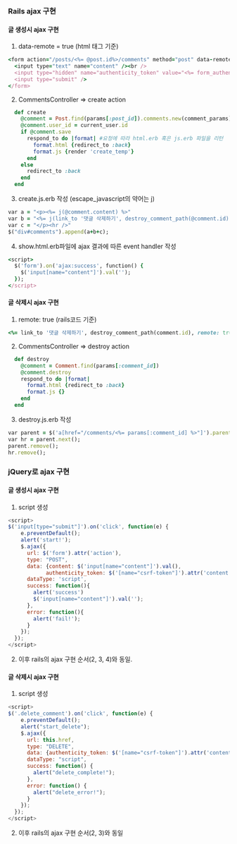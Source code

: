 ### Rails ajax 구현  

#### 글 생성시 ajax 구현

1. data-remote = true (html 태그 기준)

```ruby
<form action="/posts/<%= @post.id%>/comments" method="post" data-remote=true>
  <input type="text" name="content" /><br />
  <input type="hidden" name="authenticity_token" value="<%= form_authenticity_token %>">
  <input type="submit" />
</form>
```

2. CommentsController => create action

```ruby
  def create
    @comment = Post.find(params[:post_id]).comments.new(comment_params)
    @comment.user_id = current_user.id
    if @comment.save
      respond_to do |format| #요청에 따라 html.erb 혹은 js.erb 파일을 리턴
        format.html {redirect_to :back}
        format.js {render 'create_temp'}
      end
    else
      redirect_to :back
    end
  end
```

3. create.js.erb 작성 (escape_javascript의 약어는 j)

```ruby
var a = "<p><%= j(@comment.content) %>"
var b = "<%= j(link_to '댓글 삭제하기', destroy_comment_path(@comment.id), method: :delete, remote: true, class: 'delete_comment') %>"
var c = "</p><hr />"
$("div#comments").append(a+b+c);
```

4. show.html.erb파일에 ajax 결과에 따른 event handler 작성

```ruby
<script>
  $('form').on('ajax:success', function() {
    $('input[name="content"]').val('');
  });
</script>
```



#### 글 삭제시 ajax 구현  

1. remote: true (rails코드 기준)  

```ruby
<%= link_to '댓글 삭제하기', destroy_comment_path(comment.id), remote: true, method: :delete, class:"delete_comment" %>
```

2. CommentsController => destroy action

```ruby
  def destroy
    @comment = Comment.find(params[:comment_id])
    @comment.destroy
    respond_to do |format|
      format.html {redirect_to :back}
      format.js {}
    end
  end
```

3. destroy.js.erb 작성

```ruby
var parent = $('a[href="/comments/<%= params[:comment_id] %>"]').parent(); //p tag
var hr = parent.next();
parent.remove();
hr.remove();
```



### jQuery로 ajax 구현  

#### 글 생성시 ajax 구현  

1. script 생성

```javascript
<script>
$('input[type="submit"]').on('click', function(e) {
    e.preventDefault();
    alert('start!');
    $.ajax({
      url: $('form').attr('action'),
      type: "POST",
      data: {content: $('input[name="content"]').val(),
            authenticity_token: $('[name="csrf-token"]').attr('content')},
      dataType: 'script',
      success: function(){
        alert('success')
        $('input[name="content"]').val('');
      },
      error: function(){
        alert('fail!');
      }
    });
  });
</script>
```

2. 이후 rails의 ajax 구현 순서(2, 3, 4)와 동일.



#### 글 삭제시 ajax 구현  

1. script 생성

```javascript
<script>
$('.delete_comment').on('click', function(e) {
    e.preventDefault();
    alert("start_delete");
    $.ajax({
      url: this.href,
      type: "DELETE",
      data: {authenticity_token: $('[name="csrf-token"]').attr('content')},
      dataType: "script",
      success: function() {
        alert("delete_complete!");
      },
      error: function() {
        alert("delete_error!");
      }
    });
  });
</script>
```

2. 이후 rails의 ajax 구현 순서(2, 3)와 동일
